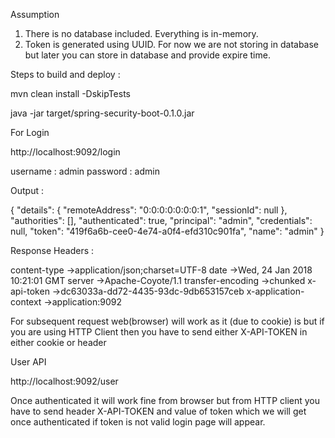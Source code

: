 Assumption

1. There is no database included. Everything is in-memory.
2. Token is generated using UUID. For now we are not storing in database but later you can store in database and provide expire time.


Steps to build and deploy :

mvn clean install -DskipTests

java -jar target/spring-security-boot-0.1.0.jar

For Login 

http://localhost:9092/login

username : admin
password : admin

Output :

{
	"details": {
		"remoteAddress": "0:0:0:0:0:0:0:1",
		"sessionId": null
	},
	"authorities": [],
	"authenticated": true,
	"principal": "admin",
	"credentials": null,
	"token": "419f6a6b-cee0-4e74-a0f4-efd310c901fa",
	"name": "admin"
}

Response Headers :

content-type →application/json;charset=UTF-8
date →Wed, 24 Jan 2018 10:21:01 GMT
server →Apache-Coyote/1.1
transfer-encoding →chunked
x-api-token →dc63033a-dd72-4435-93dc-9db653157ceb
x-application-context →application:9092

For subsequent request web(browser) will work as it (due to cookie) is but if you are using HTTP Client then you have to send either X-API-TOKEN in either cookie
or header

User API

http://localhost:9092/user

Once authenticated it will work fine from browser but from HTTP client
you have to send header X-API-TOKEN and value of token which we will get once authenticated if token is not valid login page will appear.

